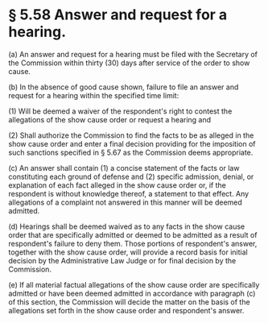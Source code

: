 # § 5.58   Answer and request for a hearing.

(a) An answer and request for a hearing must be filed with the Secretary of the Commission within thirty (30) days after service of the order to show cause.


(b) In the absence of good cause shown, failure to file an answer and request for a hearing within the specified time limit:


(1) Will be deemed a waiver of the respondent's right to contest the allegations of the show cause order or request a hearing and


(2) Shall authorize the Commission to find the facts to be as alleged in the show cause order and enter a final decision providing for the imposition of such sanctions specified in § 5.67 as the Commission deems appropriate.


(c) An answer shall contain (1) a concise statement of the facts or law constituting each ground of defense and (2) specific admission, denial, or explanation of each fact alleged in the show cause order or, if the respondent is without knowledge thereof, a statement to that effect. Any allegations of a complaint not answered in this manner will be deemed admitted.


(d) Hearings shall be deemed waived as to any facts in the show cause order that are specifically admitted or deemed to be admitted as a result of respondent's failure to deny them. Those portions of respondent's answer, together with the show cause order, will provide a record basis for initial decision by the Administrative Law Judge or for final decision by the Commission.


(e) If all material factual allegations of the show cause order are specifically admitted or have been deemed admitted in accordance with paragraph (c) of this section, the Commission will decide the matter on the basis of the allegations set forth in the show cause order and respondent's answer.




